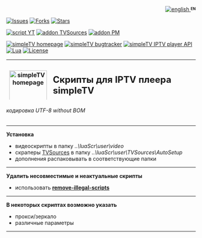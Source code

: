 <p align="right">
 <a title="english" href="./README-EN.md"><img src="../../../simpleTV-images/blob/master/gb.png?raw=true" alt="english" /> </a><strong><sup><sub>EN</sub></sup></strong>
</p>

[![Issues][badge-issues]][Issues]
[![Forks][badge-forks]][Forks]
[![Stars][badge-stars]][Stars]

[![script YT][badge-yt]][YT]
[![addon TVSources][badge-tvsources]][TVSources]
[![addon PM][badge-pm]][PM]

[![simpleTV homepage][badge-simpletvhomepage]][simpleTV homepage]
[![simpleTV bugtracker][badge-simpletvbugtracker]][simpleTV bugtracker]
[![simpleTV IPTV player API][badge-simpletvapi]][simpleTV API]
[![Lua][badge-lua]][Lua]
[![License][badge-license]][License]

<div class="table sectionedit1">
<table class="inline" style="height: 107px;" width="586">
<tbody>
<tr class="row0">
<th class="col0" ><a href="http://iptv.gen12.net/"><img class="media" src="https://raw.githubusercontent.com/Nexterr/simpleTV-images/master/logo_f2.png" title="simpleTV homepage" alt="simpleTV homepage" width="100px" /></a></th>
<th class="col1 rightalign" " colspan="3">
<h2 style="text-align: left;"><strong class="">Скрипты для IPTV плеера simpleTV</strong></h2><p>0.5.0 b12.7.5 (x32/x64 vlc 3.0.11)</p>
</th>
</tr>
</tbody>
</table>
</div>

###### кодировка UTF-8 without BOM
---------------------------------------------
**Установка**
 - видеоскрипты в папку _..\luaScr\user\video_
 - скраперы [TVSources][TVSources] в папку _..\luaScr\user\TVSources\AutoSetup_
 - дополнения распаковывать в соответствующие папки
---------------------------------------------
**Удалить несовместимые и неактуальные скрипты**
- использовать **[remove-illegal-scripts][remove]**
---------------------------------------------
**В некоторых скриптах возможно указать**
 - прокси/зеркало
 - различные параметры
---------------------------------------------
[Issues]: ../../issues "Issues"
[Forks]: ../../network/members "Forks"
[Stars]: ../../stargazers "Stars"
[YT]: ../../../simpleTV-script-YT "скрипт YT"
[simpleTV API]: http://iptv.gen12.net/dokuwiki/doku.php?id=mantis:simpletv:api "simpleTV API"
[Lua]: https://www.lua.org/manual/5.1 "Lua 5.1"
[License]: ../../blob/master/LICENSE "License GPL 3.0"
[remove]: ../../tree/master/addons/remove-illegal-scripts "удалить несовместимые и неактуальные скрипты"
[TVSources]: http://iptv.gen12.net/bugtracker/view.php?id=1614 "дополнение TVSources"
[PM]: http://iptv.gen12.net/bugtracker/view.php?id=1485 "дополнение Password Manager"
[simpleTV homepage]: http://iptv.gen12.net "домашняя страница"
[simpleTV bugtracker]: http://iptv.gen12.net/bugtracker "багтрекер"
[EN]: ./README-EN.md "english"

[badge-issues]: https://img.shields.io/github/issues/Nexterr/simpleTV-scripts.svg?style=flat-square "Open issues"
[badge-forks]: https://img.shields.io/github/forks/Nexterr/simpleTV-scripts.svg?style=flat-square "Forks"
[badge-stars]: https://img.shields.io/github/stars/Nexterr/simpleTV-scripts.svg?style=flat-square "Stars"
[badge-yt]: https://img.shields.io/badge/%D1%81%D0%BA%D1%80%D0%B8%D0%BF%D1%82-YT-%2300008b?style=flat-square "скрипт YT"
[badge-simpletvapi]: https://img.shields.io/badge/simpleTV-Lua%20API-maroon?style=flat-square "simpleTV Lua API"
[badge-lua]: https://img.shields.io/badge/Lua-5.1-blueviolet?style=flat-square "Lua 5.1"
[badge-license]: https://img.shields.io/badge/License-GPL%203.0-blueviolet?style=flat-square "License GPL 3.0"
[badge-tvsources]: https://img.shields.io/badge/%D0%B4%D0%BE%D0%BF%D0%BE%D0%BB%D0%BD%D0%B5%D0%BD%D0%B8%D0%B5-TVSources-%2300008b?style=flat-square "дополнение TVSources"
[badge-pm]: https://img.shields.io/badge/%D0%B4%D0%BE%D0%BF%D0%BE%D0%BB%D0%BD%D0%B5%D0%BD%D0%B8%D0%B5-Password%20Manager-%2300008b?style=flat-square "дополнение Password Manager"
[badge-simpletvhomepage]: https://img.shields.io/badge/simpleTV-homepage-maroon?style=flat-square "домашняя страница"
[badge-simpletvbugtracker]: https://img.shields.io/badge/simpleTV-bugtracker-maroon?style=flat-square "багтрекер"

